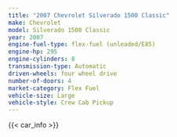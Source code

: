 ```yaml
---
title: "2007 Chevrolet Silverado 1500 Classic"
make: Chevrolet
model: Silverado 1500 Classic
year: 2007
engine-fuel-type: flex-fuel (unleaded/E85)
engine-hp: 295
engine-cylinders: 8
transmission-type: Automatic
driven-wheels: four wheel drive
number-of-doors: 4
market-category: Flex Fuel
vehicle-size: Large
vehicle-style: Crew Cab Pickup
---
```


{{< car_info >}}

